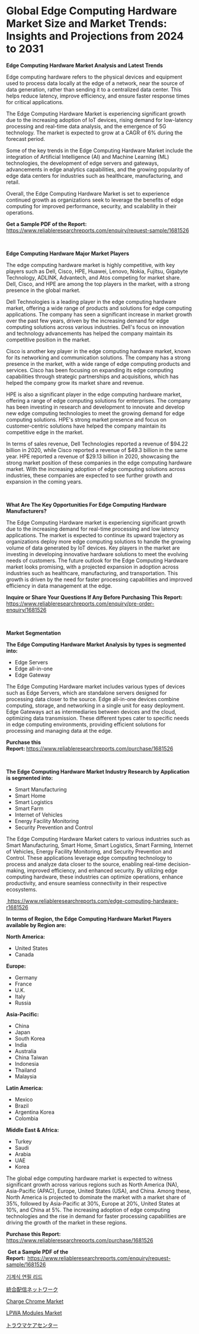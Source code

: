 <p><h1>Global Edge Computing Hardware Market Size and Market Trends: Insights and Projections from 2024 to 2031</h1></p><p><strong>Edge Computing Hardware Market Analysis and Latest Trends</strong></p>
<p><p>Edge computing hardware refers to the physical devices and equipment used to process data locally at the edge of a network, near the source of data generation, rather than sending it to a centralized data center. This helps reduce latency, improve efficiency, and ensure faster response times for critical applications.</p><p>The Edge Computing Hardware Market is experiencing significant growth due to the increasing adoption of IoT devices, rising demand for low-latency processing and real-time data analysis, and the emergence of 5G technology. The market is expected to grow at a CAGR of 6% during the forecast period.</p><p>Some of the key trends in the Edge Computing Hardware Market include the integration of Artificial Intelligence (AI) and Machine Learning (ML) technologies, the development of edge servers and gateways, advancements in edge analytics capabilities, and the growing popularity of edge data centers for industries such as healthcare, manufacturing, and retail.</p><p>Overall, the Edge Computing Hardware Market is set to experience continued growth as organizations seek to leverage the benefits of edge computing for improved performance, security, and scalability in their operations.</p></p>
<p><strong>Get a Sample PDF of the Report:&nbsp;</strong> <a href="https://www.reliableresearchreports.com/enquiry/request-sample/1681526">https://www.reliableresearchreports.com/enquiry/request-sample/1681526</a></p>
<p>&nbsp;</p>
<p><strong>Edge Computing Hardware Major Market Players</strong></p>
<p><p>The edge computing hardware market is highly competitive, with key players such as Dell, Cisco, HPE, Huawei, Lenovo, Nokia, Fujitsu, Gigabyte Technology, ADLINK, Advantech, and Atos competing for market share. Dell, Cisco, and HPE are among the top players in the market, with a strong presence in the global market.</p><p>Dell Technologies is a leading player in the edge computing hardware market, offering a wide range of products and solutions for edge computing applications. The company has seen a significant increase in market growth over the past few years, driven by the increasing demand for edge computing solutions across various industries. Dell's focus on innovation and technology advancements has helped the company maintain its competitive position in the market.</p><p>Cisco is another key player in the edge computing hardware market, known for its networking and communication solutions. The company has a strong presence in the market, with a wide range of edge computing products and services. Cisco has been focusing on expanding its edge computing capabilities through strategic partnerships and acquisitions, which has helped the company grow its market share and revenue.</p><p>HPE is also a significant player in the edge computing hardware market, offering a range of edge computing solutions for enterprises. The company has been investing in research and development to innovate and develop new edge computing technologies to meet the growing demand for edge computing solutions. HPE's strong market presence and focus on customer-centric solutions have helped the company maintain its competitive edge in the market.</p><p>In terms of sales revenue, Dell Technologies reported a revenue of $94.22 billion in 2020, while Cisco reported a revenue of $49.3 billion in the same year. HPE reported a revenue of $29.13 billion in 2020, showcasing the strong market position of these companies in the edge computing hardware market. With the increasing adoption of edge computing solutions across industries, these companies are expected to see further growth and expansion in the coming years.</p></p>
<p>&nbsp;</p>
<p><strong>What Are The Key Opportunities For Edge Computing Hardware Manufacturers?</strong></p>
<p><p>The Edge Computing Hardware market is experiencing significant growth due to the increasing demand for real-time processing and low latency applications. The market is expected to continue its upward trajectory as organizations deploy more edge computing solutions to handle the growing volume of data generated by IoT devices. Key players in the market are investing in developing innovative hardware solutions to meet the evolving needs of customers. The future outlook for the Edge Computing Hardware market looks promising, with a projected expansion in adoption across industries such as healthcare, manufacturing, and transportation. This growth is driven by the need for faster processing capabilities and improved efficiency in data management at the edge.</p></p>
<p><strong>Inquire or Share Your Questions If Any Before Purchasing This Report:</strong> <a href="https://www.reliableresearchreports.com/enquiry/pre-order-enquiry/1681526">https://www.reliableresearchreports.com/enquiry/pre-order-enquiry/1681526</a></p>
<p>&nbsp;</p>
<p><strong>Market Segmentation</strong></p>
<p><strong>The Edge Computing Hardware Market Analysis by types is segmented into:</strong></p>
<p><ul><li>Edge Servers</li><li>Edge all-in-one</li><li>Edge Gateway</li></ul></p>
<p><p>The Edge Computing Hardware market includes various types of devices such as Edge Servers, which are standalone servers designed for processing data closer to the source. Edge all-in-one devices combine computing, storage, and networking in a single unit for easy deployment. Edge Gateways act as intermediaries between devices and the cloud, optimizing data transmission. These different types cater to specific needs in edge computing environments, providing efficient solutions for processing and managing data at the edge.</p></p>
<p><strong>Purchase this Report:&nbsp;</strong><a href="https://www.reliableresearchreports.com/purchase/1681526">https://www.reliableresearchreports.com/purchase/1681526</a></p>
<p>&nbsp;</p>
<p><strong>The Edge Computing Hardware Market Industry Research by Application is segmented into:</strong></p>
<p><ul><li>Smart Manufacturing</li><li>Smart Home</li><li>Smart Logistics</li><li>Smart Farm</li><li>Internet of Vehicles</li><li>Energy Facility Monitoring</li><li>Security Prevention and Control</li></ul></p>
<p><p>The Edge Computing Hardware Market caters to various industries such as Smart Manufacturing, Smart Home, Smart Logistics, Smart Farming, Internet of Vehicles, Energy Facility Monitoring, and Security Prevention and Control. These applications leverage edge computing technology to process and analyze data closer to the source, enabling real-time decision-making, improved efficiency, and enhanced security. By utilizing edge computing hardware, these industries can optimize operations, enhance productivity, and ensure seamless connectivity in their respective ecosystems.</p></p>
<p><a href="https://www.reliableresearchreports.com/edge-computing-hardware-r1681526">&nbsp;https://www.reliableresearchreports.com/edge-computing-hardware-r1681526</a></p>
<p><strong>In terms of Region, the Edge Computing Hardware Market Players available by Region are:</strong></p>
<p>
    <p> <strong> North America: </strong>
        <ul>
            <li>United States</li>
            <li>Canada</li>
        </ul>
        </p> 
    <p> <strong> Europe: </strong>
        <ul>
            <li>Germany</li>
            <li>France</li>
            <li>U.K.</li>
            <li>Italy</li>
            <li>Russia</li>
        </ul>
        </p> 
    <p> <strong> Asia-Pacific: </strong>
        <ul>
            <li>China</li>
            <li>Japan</li>
            <li>South Korea</li>
            <li>India</li>
            <li>Australia</li>
            <li>China Taiwan</li>
            <li>Indonesia</li>
            <li>Thailand</li>
            <li>Malaysia</li>
        </ul>
        </p> 
    <p> <strong> Latin America: </strong>
        <ul>
            <li>Mexico</li>
            <li>Brazil</li>
            <li>Argentina Korea</li>
            <li>Colombia</li>
        </ul>
        </p> 
    <p> <strong> Middle East & Africa: </strong>
        <ul>
            <li>Turkey</li>
            <li>Saudi</li>
            <li>Arabia</li>
            <li>UAE</li>
            <li>Korea</li>
        </ul>
    </p>
    </p>
<p><p>The global edge computing hardware market is expected to witness significant growth across various regions such as North America (NA), Asia-Pacific (APAC), Europe, United States (USA), and China. Among these, North America is projected to dominate the market with a market share of 35%, followed by Asia-Pacific at 30%, Europe at 20%, United States at 10%, and China at 5%. The increasing adoption of edge computing technologies and the rise in demand for faster processing capabilities are driving the growth of the market in these regions.</p></p>
<p><strong>Purchase this Report: </strong><a href="https://www.reliableresearchreports.com/purchase/1681526">https://www.reliableresearchreports.com/purchase/1681526</a></p>
<p>&nbsp;<strong>Get a Sample PDF of the Report:&nbsp;&nbsp;</strong><a href="https://www.reliableresearchreports.com/enquiry/request-sample/1681526">https://www.reliableresearchreports.com/enquiry/request-sample/1681526</a></p>
<p><strong></strong></p>
<p><p><a href="https://github.com/JonHarrtis67676y/Market-Research-Report-List-1/blob/main/935884818676.md">기계식 연필 리드</a></p><p><a href="https://github.com/bevdtkn4419963/Market-Research-Report-List-1/blob/main/990178320355.md">統合配信ネットワーク</a></p><p><a href="https://issuu.com/reportprime-2/docs/charge-chrome-market-size-2030.pptx">Charge Chrome Market</a></p><p><a href="https://github.com/timeliteaut/Market-Research-Report-List-2/blob/main/lpwa-modules-market.md">LPWA Modules Market</a></p><p><a href="https://github.com/MosesSpinka1914/Market-Research-Report-List-1/blob/main/715941420356.md">トラウマケアセンター</a></p></p>